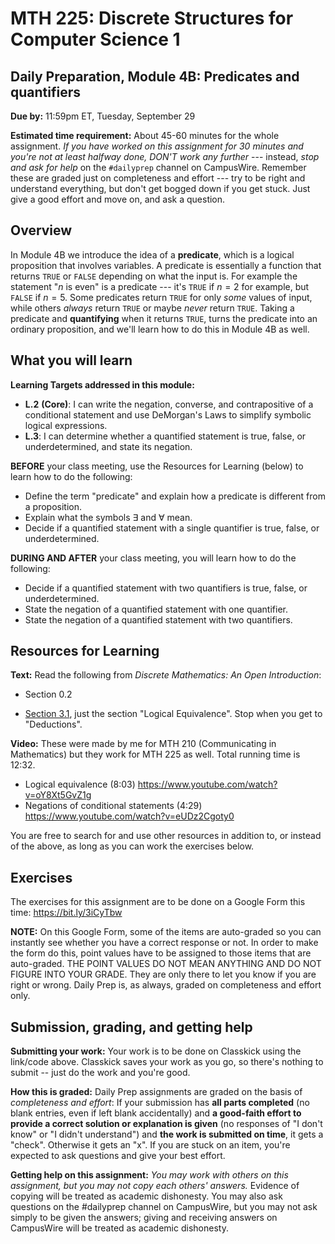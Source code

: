 # MTH 225: Discrete Structures for Computer Science 1 

## Daily Preparation, Module 4B: Predicates and quantifiers

**Due by:** 11:59pm ET, Tuesday, September 29

**Estimated time requirement:** About 45-60 minutes for the whole assignment. *If you have worked on this assignment for 30 minutes and you're not at least halfway done, DON'T work any further* --- instead, *stop and ask for help* on the `#dailyprep` channel on CampusWire. Remember these are graded just on completeness and effort --- try to be right and understand everything, but don't get bogged down if you get stuck. Just give a good effort and move on, and ask a question. 



## Overview 

In Module 4B we introduce the idea of a **predicate**, which is a logical proposition that involves variables. A predicate is essentially a function that returns `TRUE` or `FALSE` depending on what the input is. For example the statement "$n$ is even" is a predicate --- it's `TRUE` if $n=2$ for example, but `FALSE` if $n = 5$. Some predicates return `TRUE` for only *some* values of input, while others *always* return `TRUE` or maybe *never* return `TRUE`. Taking a predicate and **quantifying** when it returns `TRUE`, turns the predicate into an ordinary proposition, and we'll learn how to do this in Module 4B as well. 

## What you will learn 

**Learning Targets addressed in this module:** 

  + **L.2** **(Core)**: I can write the negation, converse, and contrapositive of a conditional statement and use DeMorgan's Laws to simplify symbolic logical expressions. 
  + **L.3**: I can determine whether a quantified statement is true, false, or underdetermined, and state its negation. 

**BEFORE** your class meeting, use the Resources for Learning (below) to learn how to do the following: 

- Define the term "predicate" and explain how a predicate is different from a proposition. 
- Explain what the symbols $\exists$ and $\forall$ mean. 
- Decide if a quantified statement with a single quantifier is true, false, or underdetermined.

**DURING AND AFTER** your class meeting, you will learn how to do the following: 

- Decide if a quantified statement with two quantifiers is true, false, or underdetermined.
- State the negation of a quantified statement with one quantifier. 
- State the negation of a quantified statement with two quantifiers. 

## Resources for Learning

**Text:** Read the following from *Discrete Mathematics: An Open Introduction*: 

- Section 0.2

- [Section 3.1](http://discrete.openmathbooks.org/dmoi3/sec_propositional.html), just the section "Logical Equivalence". Stop when you get to "Deductions". 

**Video:** These were made by me for MTH 210 (Communicating in Mathematics) but they work for MTH 225 as well. Total running time is 12:32. 

- Logical equivalence (8:03) https://www.youtube.com/watch?v=oY8Xt5GvZ1g
- Negations of conditional statements (4:29) https://www.youtube.com/watch?v=eUDz2Cgoty0

You are free to search for and use other resources in addition to, or instead of the above, as long as you can work the exercises below.



## Exercises

The exercises for this assignment are to be done on a Google Form this time: https://bit.ly/3iCyTbw 

**NOTE:** On this Google Form, some of the items are auto-graded so you can instantly see whether you have a correct response or not. In order to make the form do this, point values have to be assigned to those items that are auto-graded. THE POINT VALUES DO NOT MEAN ANYTHING AND DO NOT FIGURE INTO YOUR GRADE. They are only there to let you know if you are right or wrong. Daily Prep is, as always, graded on completeness and effort only. 

## Submission, grading, and getting help 

**Submitting your work:** Your work is to be done on Classkick using the link/code above. Classkick saves your work as you go, so there's nothing to submit -- just do the work and you're good. 

**How this is graded:** Daily Prep assignments are graded on the basis of *completeness and effort*: If your submission has **all parts completed** (no blank entries, even if left blank accidentally) and **a good-faith effort to provide a correct solution or explanation is given** (no responses of "I don't know" or "I didn't understand") and **the work is submitted on time**, it gets a "check". Otherwise it gets an "x". If you are stuck on an item, you're expected to ask questions and give your best effort.  

**Getting help on this assignment:** *You may work with others on this assignment, but you may not copy each others' answers.* Evidence of copying will be treated as academic dishonesty. You may also ask questions on the #dailyprep channel on CampusWire, but you may not ask simply to be given the answers; giving and receiving answers on CampusWire will be treated as academic dishonesty.
<!--stackedit_data:
eyJoaXN0b3J5IjpbODQ2OTU1NzE1LDE2NTQ3NzgxMzEsNjg1ND
QyOTA0XX0=
-->